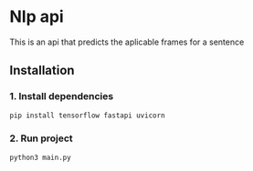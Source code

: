 # Nlp api

This is an api that predicts the aplicable frames for a sentence

## Installation

### 1. Install dependencies

```bash
pip install tensorflow fastapi uvicorn
```

### 2. Run project

```bash
python3 main.py
```
